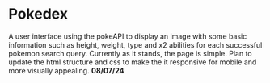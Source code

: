 # Pokedex

A user interface using the pokeAPI to display an image with some basic information such as height, weight, type and x2 abilities for each successful pokemon search query. Currently as it stands, the page is simple. Plan to update the html structure and css to make the it responsive for mobile and more visually appealing. **08/07/24**
